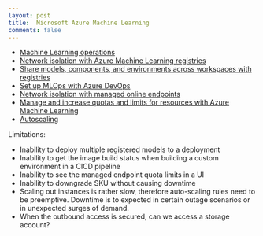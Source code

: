 ```yaml
---
layout: post
title:  Microsoft Azure Machine Learning
comments: false
---
```

- [Machine Learning operations](https://learn.microsoft.com/en-gb/azure/cloud-adoption-framework/ready/azure-best-practices/ai-machine-learning-mlops)
- [Network isolation with Azure Machine Learning registries](https://learn.microsoft.com/en-us/azure/machine-learning/how-to-registry-network-isolation)
- [Share models, components, and environments across workspaces with registries](https://learn.microsoft.com/en-us/azure/machine-learning/how-to-share-models-pipelines-across-workspaces-with-registries)
- [Set up MLOps with Azure DevOps](https://learn.microsoft.com/en-us/azure/machine-learning/how-to-setup-mlops-azureml)
- [Network isolation with managed online endpoints](https://learn.microsoft.com/en-us/azure/machine-learning/concept-secure-online-endpoint)
- [Manage and increase quotas and limits for resources with Azure Machine Learning](https://learn.microsoft.com/en-us/azure/machine-learning/how-to-manage-quotas)
- [Autoscaling](https://learn.microsoft.com/en-us/azure/architecture/best-practices/auto-scaling)

Limitations:
- Inability to deploy multiple registered models to a deployment
- Inability to get the image build status when building a custom environment in a CICD pipeline
- Inability to see the managed endpoint quota limits in a UI
- Inability to downgrade SKU without causing downtime
- Scaling out instances is rather slow, therefore auto-scaling rules need to be preemptive. Downtime is to expected in certain outage scenarios or in unexpected surges of demand.
- When the outbound access is secured, can we access a storage account?